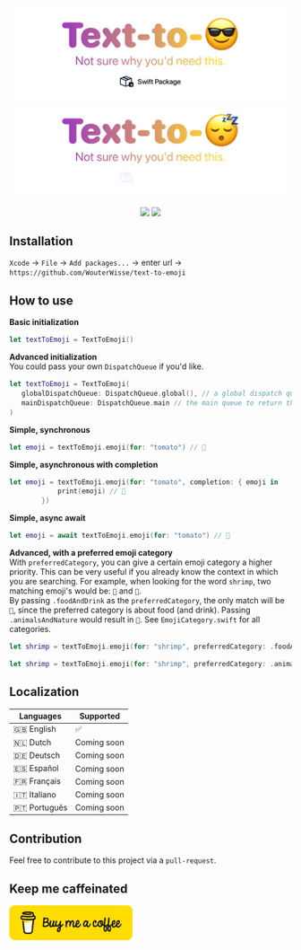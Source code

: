 <div align="center">
   <img width="800" src="https://github.com/WouterWisse/text-to-emoji/blob/main/.github/assets/logo-light@2x.png?raw=true#gh-light-mode-only" alt="Text To Emoji - Logo">
   <img width="800" src="https://github.com/WouterWisse/text-to-emoji/blob/main/.github/assets/logo-dark@2x.png?raw=true#gh-dark-mode-only" alt="Text To Emoji - Logo">
</div>

<p align="center">
   <img src="https://github.com/WouterWisse/text-to-emoji/actions/workflows/main.yml/badge.svg">
   <a href="https://www.twitter.com/wouterwisse" target="_blank">
      <img src="https://img.shields.io/badge/contact%20-@wouterwisse-blue.svg">
   </a>
</p>

## Installation
`Xcode` → `File` → `Add packages...` → enter url → `https://github.com/WouterWisse/text-to-emoji`

## How to use
**Basic initialization**<br />
```swift
let textToEmoji = TextToEmoji()
```

**Advanced initialization**<br />
You could pass your own `DispatchQueue` if you'd like.
```swift
let textToEmoji = TextToEmoji(
   globalDispatchQueue: DispatchQueue.global(), // a global dispatch queue to do the heavy lifting
   mainDispatchQueue: DispatchQueue.main // the main queue to return the emoji on
)
```

**Simple, synchronous**<br />
```swift
let emoji = textToEmoji.emoji(for: "tomato") // 🍅
```

**Simple, asynchronous with completion**<br />
```swift
let emoji = textToEmoji.emoji(for: "tomato", completion: { emoji in
            print(emoji) // 🍅
        })
```

**Simple, async await**<br />
```swift
let emoji = await textToEmoji.emoji(for: "tomato") // 🍅
```

**Advanced, with a preferred emoji category**<br />
With `preferredCategory`, you can give a certain emoji category a higher priority. This can be very useful if you already know the context in which you are searching. For example, when looking for the word `shrimp`, two matching emoji's would be: `🦐` and `🍤`.<br/>
By passing `.foodAndDrink` as the `preferredCategory`, the only match will be `🍤`, since the preferred category is about food (and drink). Passing `.animalsAndNature` would result in `🦐`. See `EmojiCategory.swift` for all categories.
```swift
let shrimp = textToEmoji.emoji(for: "shrimp", preferredCategory: .foodAndDrink) // 🍤
```
```swift
let shrimp = textToEmoji.emoji(for: "shrimp", preferredCategory: .animalsAndNature) // 🦐
```

## Localization
| Languages    | Supported   |
|--------------|-------------|
| 🇬🇧 English   | ✅          |
| 🇳🇱 Dutch     | Coming soon |
| 🇩🇪 Deutsch   | Coming soon |
| 🇪🇸 Español   | Coming soon |
| 🇫🇷 Français  | Coming soon |
| 🇮🇹 Italiano  | Coming soon |
| 🇵🇹 Português | Coming soon |

## Contribution
Feel free to contribute to this project via a `pull-request`.

## Keep me caffeinated
   <a href="https://www.buymeacoffee.com/wouterwisse" target="_blank">
      <img width="220" src=".github/assets/bmc-button.png" alt="Buy me a Coffee">
   </a>

